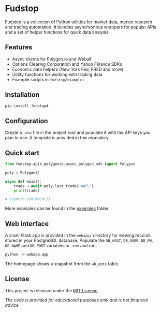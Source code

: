 # Fudstop

Fudstop is a collection of Python utilities for market data, market
research and trading automation.  It bundles asynchronous wrappers for
popular APIs and a set of helper functions for quick data analysis.

## Features

- Async clients for Polygon.io and Webull
- Options Clearing Corporation and Yahoo Finance SDKs
- Economic data helpers (New York Fed, FRED and more)
- Utility functions for working with trading data
- Example scripts in `fudstop/examples`

## Installation

```bash
pip install fudstop4
```

## Configuration

Create a `.env` file in the project root and populate it with the API
keys you plan to use.  A template is provided in this repository.

## Quick start

```python
from fudstop.apis.polygonio.async_polygon_sdk import Polygon

poly = Polygon()

async def main():
    trade = await poly.last_trade("AAPL")
    print(trade)

# asyncio.run(main())
```

More examples can be found in the [examples](fudstop/examples) folder.

## Web interface

A small Flask app is provided in the `webapp/` directory for viewing
records stored in your PostgreSQL database. Populate the `DB_HOST`,
`DB_USER`, `DB_PW`, `DB_NAME` and `DB_PORT` variables in `.env` and run:

```bash
python -m webapp.app
```

The homepage shows a snapshot from the `wb_opts` table.

## License

This project is released under the [MIT License](LICENSE).

*The code is provided for educational purposes only and is not financial
advice.*
